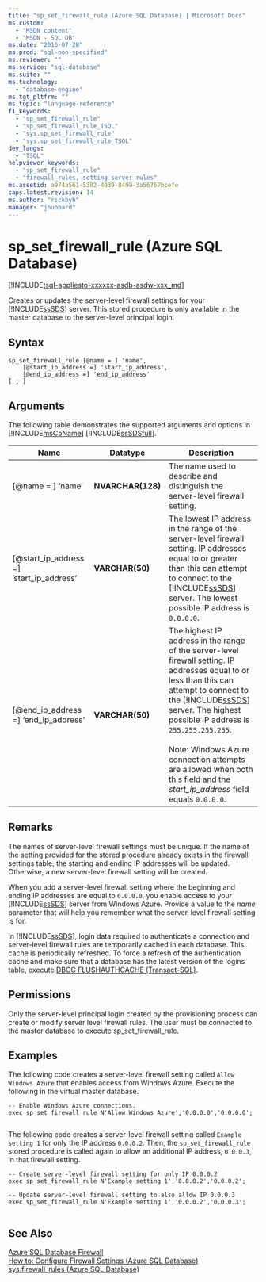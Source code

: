 ```yaml
---
title: "sp_set_firewall_rule (Azure SQL Database) | Microsoft Docs"
ms.custom: 
  - "MSDN content"
  - "MSDN - SQL DB"
ms.date: "2016-07-28"
ms.prod: "sql-non-specified"
ms.reviewer: ""
ms.service: "sql-database"
ms.suite: ""
ms.technology: 
  - "database-engine"
ms.tgt_pltfrm: ""
ms.topic: "language-reference"
f1_keywords: 
  - "sp_set_firewall_rule"
  - "sp_set_firewall_rule_TSQL"
  - "sys.sp_set_firewall_rule"
  - "sys.sp_set_firewall_rule_TSQL"
dev_langs: 
  - "TSQL"
helpviewer_keywords: 
  - "sp_set_firewall_rule"
  - "firewall_rules, setting server rules"
ms.assetid: a974a561-5382-4039-8499-3a56767bcefe
caps.latest.revision: 14
ms.author: "rickbyh"
manager: "jhubbard"
---
```

# sp_set_firewall_rule (Azure SQL Database)
[!INCLUDE[tsql-appliesto-xxxxxx-asdb-asdw-xxx_md](../../../relational-databases/reference/system-dynamic-management-views/includes/tsql-appliesto-xxxxxx-asdb-asdw-xxx-md.md)]

  Creates or updates the server-level firewall settings for your [!INCLUDE[ssSDS](../../../a9retired/includes/sssds-md.md)] server. This stored procedure is only available in the master database to the server-level principal login.  
  
  
## Syntax  
  
```
sp_set_firewall_rule [@name = ] 'name', 
    [@start_ip_address =] 'start_ip_address', 
    [@end_ip_address =] 'end_ip_address'
[ ; ]  
```  
  
## Arguments  
 The following table demonstrates the supported arguments and options in [!INCLUDE[msCoName](../../../a9notintoc/includes/msconame-md.md)] [!INCLUDE[ssSDSfull](../../../a9retired/includes/sssdsfull-md.md)].  
  
|Name|Datatype|Description|  
|----------|--------------|-----------------|  
|[@name = ] ‘name’|**NVARCHAR(128)**|The name used to describe and distinguish the server-level firewall setting.|  
|[@start_ip_address =] ’start_ip_address’|**VARCHAR(50)**|The lowest IP address in the range of the server-level firewall setting. IP addresses equal to or greater than this can attempt to connect to the [!INCLUDE[ssSDS](../../../a9retired/includes/sssds-md.md)] server. The lowest possible IP address is `0.0.0.0`.|  
|[@end_ip_address =] ‘end_ip_address’|**VARCHAR(50)**|The highest IP address in the range of the server-level firewall setting. IP addresses equal to or less than this can attempt to connect to the [!INCLUDE[ssSDS](../../../a9retired/includes/sssds-md.md)] server. The highest possible IP address is `255.255.255.255`.<br /><br /> Note: Windows Azure connection attempts are allowed when both this field and the *start_ip_address* field equals `0.0.0.0`.|  
  
## Remarks  
 The names of server-level firewall settings must be unique. If the name of the setting provided for the stored procedure already exists in the firewall settings table, the starting and ending IP addresses will be updated. Otherwise, a new server-level firewall setting will be created.  
  
 When you add a server-level firewall setting where the beginning and ending IP addresses are equal to `0.0.0.0`, you enable access to your [!INCLUDE[ssSDS](../../../a9retired/includes/sssds-md.md)] server from Windows Azure. Provide a value to the *name* parameter that will help you remember what the server-level firewall setting is for.  
  
 In [!INCLUDE[ssSDS](../../../a9retired/includes/sssds-md.md)], login data required to authenticate a connection and server-level firewall rules are temporarily cached in each database. This cache is periodically refreshed. To force a refresh of the authentication cache and make sure that a database has the latest version of the logins table, execute [DBCC FLUSHAUTHCACHE &#40;Transact-SQL&#41;](../../../t-sql/database-console-commands/dbcc-flushauthcache-transact-sql.md).  
  
## Permissions  
 Only the server-level principal login created by the provisioning process can create or modify server level firewall rules. The user must be connected to the master database to execute sp_set_firewall_rule.  
  
## Examples  
 The following code creates a server-level firewall setting called `Allow Windows Azure` that enables access from Windows Azure. Execute the following in the virtual master database.  
  
```  
-- Enable Windows Azure connections.  
exec sp_set_firewall_rule N'Allow Windows Azure','0.0.0.0','0.0.0.0';  
  
```  
  
 The following code creates a server-level firewall setting called `Example setting 1` for only the IP address `0.0.0.2`. Then, the `sp_set_firewall_rule` stored procedure is called again to allow an additional IP address, `0.0.0.3`, in that firewall setting.  
  
```  
-- Create server-level firewall setting for only IP 0.0.0.2  
exec sp_set_firewall_rule N'Example setting 1','0.0.0.2','0.0.0.2';  
  
-- Update server-level firewall setting to also allow IP 0.0.0.3  
exec sp_set_firewall_rule N'Example setting 1','0.0.0.2','0.0.0.3';  
  
```  
  
## See Also  
 [Azure SQL Database Firewall](https://azure.microsoft.com/documentation/articles/sql-database-firewall-configure/)   
 [How to: Configure Firewall Settings (Azure SQL Database)](https://azure.microsoft.com/documentation/articles/sql-database-configure-firewall-settings/)   
 [sys.firewall_rules &#40;Azure SQL Database&#41;](../../../relational-databases/reference/system-catalog-views/sys.firewall-rules-azure-sql-database.md)  
  
  

